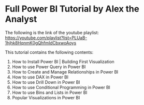 # Full Power BI Tutorial by Alex the Analyst

The following is the link of the youtube playlist:
https://youtube.com/playlist?list=PLUaB-1hjhk8HqnmK0gQhfmIdCbxwoAoys

This tutorial contains the following contents:
1. How to Install Power BI | Building First Visualization
2. How to use Power Query in Power BI
3. How to Create and Manage Relationships in Power BI
4. How to use DAX in Power BI
5. How to use Drill Down in Power BI
6. How to use Conditional Programming in Power BI
7. How to use Bins and Lists in Power BI
8. Popular Visualizations in Power BI


